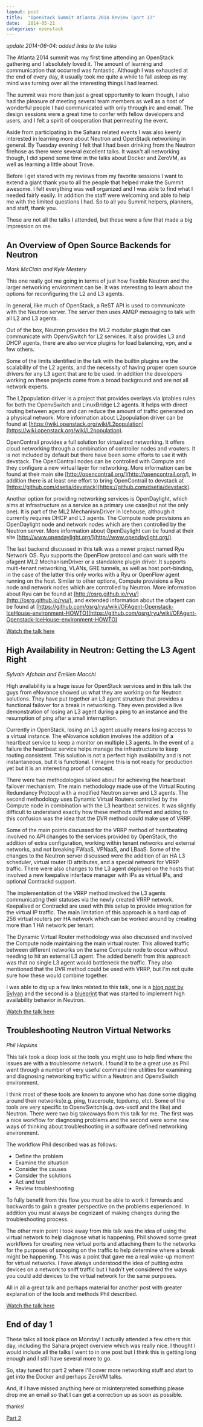 ```yaml
---
layout: post
title:  "OpenStack Summit Atlanta 2014 Review (part 1)"
date:   2014-05-21
categories: openstack
---
```


*update 2014-06-04: added links to the talks*

The Atlanta 2014 summit was my first time attending an OpenStack gathering and
I absolutely loved it. The amount of learning and communication that occurred
was fantastic. Although I was exhausted at the end of every day, it usually
took me quite a while to fall asleep as my mind was turning over all the
interesting things I had learned.

The summit was more than just a great opportunity to learn though, I also had
the pleasure of meeting several team members as well as a host of wonderful
people I had communicated with only through irc and email. The design sessions
were a great time to confer with fellow developers and users, and I felt a
spirit of cooperation that permeating the event.

Aside from participating in the Sahara related events I was also keenly
interested in learning more about Neutron and OpenStack networking in general.
By Tuesday evening I felt that I had been drinking from the Neutron firehose
as there were several excellent talks. It wasn't all networking though, I did
spend some time in the talks about Docker and ZeroVM, as well as learning a
little about Trove.

Before I get stared with my reviews from my favorite sessions I want to extend
a giant thank you to all the people that helped make the Summit awesome. I
felt everything was well organized and I was able to find what I needed fairly
easily. In addition the staff were welcoming and able to help me with the
limited questions I had. So to all you Summit helpers, planners, and staff,
thank you.

These are not all the talks I attended, but these were a few that made a big
impression on me.

An Overview of Open Source Backends for Neutron
----
*Mark McClain and Kyle Mestery*

This one really got me going in terms of just how flexible Neutron and the
larger networking environment can be. It was interesting to learn about the
options for reconfiguring the L2 and L3 agents. 

In general, like much of OpenStack, a ReST API is used to communicate with
the Neutron server. The server then uses AMQP messaging to talk with all L2
and L3 agents.

Out of the box, Neutron provides the ML2 modular plugin that can communicate
with OpenvSwitch for L2 services. It also provides L3 and DHCP agents, there
are also service plugins for load balancing, vpn, and a few others.

Some of the limits identified in the talk with the builtin plugins are the
scalability of the L2 agents, and the necessity of having proper open source
drivers for any L3 agent that are to be used. In addition the developers
working on these projects come from a broad background and are not all
network experts.

The L2population driver is a project that provides overlays via iptables rules
for both the OpenvSwitch and LinuxBridge L2 agents.  It helps with direct
routing between agents and can reduce the amount of traffic generated on a
physical network. More information about L2population driver can be found at
[https://wiki.openstack.org/wiki/L2population](https://wiki.openstack.org/wiki/L2population).

OpenContrail provides a full solution for virtualized networking. It offers
cloud networking through a combination of controller nodes and vrouters. It
is not included by default but there have been some efforts to use it with
devstack. The OpenContrail nodes can be controlled with Compute and they
configure a new virtual layer for networking. More information can be found at
their main site [http://opencontrail.org/](http://opencontrail.org/), in
addition there is at least one effort to bring OpenContrail to devstack at
[https://github.com/dsetia/devstack](https://github.com/dsetia/devstack).

Another option for providing networking services is OpenDaylight, which aims
at infrastructure as a service as a primary use case(but not the only one). It
is part of the ML2 MechanismDriver in Icehouse, although it currently requires
DHCP and L3 agents. The Compute node provisions an OpenDaylight node and
network nodes which are then controlled by the Neutron server. More
information about OpenDaylight can be found at their site
[http://www.opendaylight.org/](http://www.opendaylight.org/).

The last backend discussed in this talk was a newer project named Ryu Network
OS. Ryu supports the OpenFlow protocol and can work with the ofagent ML2
MechanismDriver or a standalone plugin driver. It supports multi-tenant
networking, VLANs, GRE tunnels, as well as host port-binding, in the case of
the latter this only works with a Ryu or OpenFlow agent running on the host.
Similar to other options, Compute provisions a Ryu node and network nodes
which are controlled by Neutron. More information about Ryu can be found at
[http://osrg.github.io/ryu/](http://osrg.github.io/ryu/), and extended
information about the ofagent can be found at
[https://github.com/osrg/ryu/wiki/OFAgent-Openstack-IceHouse-environment-HOWTO](https://github.com/osrg/ryu/wiki/OFAgent-Openstack-IceHouse-environment-HOWTO)

[Watch the talk here](https://www.openstack.org/summit/openstack-summit-atlanta-2014/session-videos/presentation/an-overview-of-open-source-backends-for-neutron)

High Availability in Neutron: Getting the L3 Agent Right
----
*Sylvain Afchain and Emilien Macchi*

High availability is a huge issue for OpenStack services and in this talk the
guys from eNovance showed us what they are working on for Neutron solutions.
They have put together an L3 agent structure that provides a functional
failover for a break in networking. They even provided a live demonstration of
losing an L3 agent during a ping to an instance and the resumption of ping
after a small interruption.

Currently in OpenStack, losing an L3 agent usually means losing access to a
virtual instance. The eNovance solution involves the addition of a heartbeat
service to keep a monitor on multiple L3 agents. In the event of a failure the
heartbeat service helps manage the infrastructure to keep routing consistent.
This solution is not a perfect high availability and is not instantaneous, but
it is functional. I imagine this is not ready for production yet but it is an
interesting proof of concept.

There were two methodologies talked about for achieving the heartbeat failover
mechanism. The main methodology made use of the Virtual Routing Redundancy
Protocol with a modified Neutron server and L3 agents. The second methodology
uses Dynamic Virtual Routers controlled by the Compute node in combination
with the L3 heartbeat services. It was slightly difficult to understand
exactly how these methods differed and adding to this confusion was the idea
that the DVR method could make use of VRRP.

Some of the main points discussed for the VRRP method of heartbeating involved
no API changes to the services provided by OpenStack, the addition of extra
configuration, working within tenant networks and external networks, and not
breaking FWaaS, VPNaaS, and LBaaS. Some of the changes to the Neutron server
discussed were the addition of an HA L3 scheduler, virtual router ID
attributes, and a special network for VRRP traffic. There were also changes to
the L3 agent deployed on the hosts that involved a new keepalive interface
manager with IPs as virtual IPs, and optional Contrackd support.

The implementation of the VRRP method involved the L3 agents communicating
their statuses via the newly created VRRP network. Keepalived or Contrackd
are used with this setup to provide integration for the virtual IP
traffic. The main limitation of this approach is a hard cap of 256 virtual
routers per HA network which can be worked around by creating more than 1 HA
network per tenant.

The Dynamic Virtual Router methodology was also discussed and involved the
Compute node maintaining the main virtual router. This allowed traffic between
different networks on the same Compute node to occur without needing to hit an
external L3 agent. The added benefit from this approach was that no single L3
agent would bottleneck the traffic. They also mentioned that the DVR method
could be used with VRRP, but I'm not quite sure how these would combine
together.

I was able to dig up a few links related to this talk, one is a [blog post by
Sylvan](http://techs.enovance.com/6413/summit-openstack-neutron-point-of-view)
and the second is a [blueprint](https://blueprints.launchpad.net/neutron/+spec/l3-high-availability)
that was started to implement high availability behavior in Neutron.

[Watch the talk here](https://www.openstack.org/summit/openstack-summit-atlanta-2014/session-videos/presentation/high-availability-in-neutron-getting-the-l3-agent-right)

Troubleshooting Neutron Virtual Networks
----
*Phil Hopkins*

This talk took a deep look at the tools you might use to help find where the
issues are with a troublesome network. I found it to be a great use as Phil
went through a number of very useful command line utilities for examining and
diagnosing networking traffic within a Neutron and OpenvSwitch environment.

I think most of these tools are known to anyone who has done some digging around
their networks(e.g. ping, traceroute, tcpdump, etc). Some of the tools are
very specific to OpenvSwitch(e.g. ovs-vsctl and the like) and Neutron. There
were two big takeaways from this talk for me. The first was a nice
workflow for diagnosing problems and the second were some new ways of thinking
about troubleshooting in a software defined networking environment.

The workflow Phil described was as follows:

* Define the problem
* Examine the situation
* Consider the causes
* Consider the solutions
* Act and test
* Review troubleshooting

To fully benefit from this flow you must be able to work it forwards and
backwards to gain a greater perspective on the problems experienced. In
addition you must always be cognizant of making changes during the 
troubleshooting process.

The other main point I took away from this talk was the idea of using the
virtual network to help diagnose what is happening. Phil showed some great
workflows for creating new virtual ports and attaching them to the networks
for the purposes of snooping on the traffic to help determine where a break
might be happening. This was a point that gave me a real wake-up moment for
virtual networks. I have always understood the idea of putting extra devices
on a network to sniff traffic but I hadn't yet considered the ways you could
add devices to the virtual network for the same purposes.

All in all a great talk and perhaps material for another post with greater
explanation of the tools and methods Phil described.

[Watch the talk here](https://www.openstack.org/summit/openstack-summit-atlanta-2014/session-videos/presentation/troubleshooting-neutron-virtual-networks)

End of day 1
----

These talks all took place on Monday! I actually attended a few others this
day, including the Sahara project overview which was really nice. I thought
I would include all the talks I went to in one post but I think this is
getting long enough and I still have several more to go.

So, stay tuned for part 2 where I'll cover more networking stuff and start to
get into the Docker and perhaps ZeroVM talks.

And, if I have missed anything here or misinterpreted something please drop
me an email so that I can get a correction up as soon as possible.

thanks!

[Part 2](http://elmiko.github.io/openstack/2014/06/03/summit-atlanta-2014-review-part2.html)
